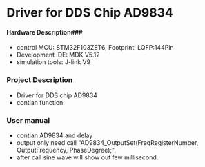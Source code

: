 # Driver for DDS Chip AD9834

#### Hardware Description###
- control MCU: STM32F103ZET6, Footprint: LQFP:144Pin
- Development IDE: MDK V5.12
- simulation tools: J-link V9

### Project Description
- Driver for DDS chip AD9834
- contian function:


### User manual
- contian AD9834 and delay
- output only need call "AD9834_OutputSet(FreqRegisterNumber, OutputFrequency, PhaseDegree);".
- after call sine wave will show out few millisecond.
